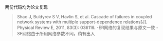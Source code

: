 两份代码均为论文复现
>Shao J, Buldyrev S V, Havlin S, et al. Cascade of failures in coupled network systems with multiple support-dependence relations[J]. Physical Review E, 2011, 83(3): 036116.
-ER网络的复现结果与原文一致
-SF网络由于所用网络参数不同，稍有出入
